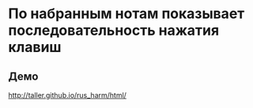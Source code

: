 По набранным нотам показывает последовательность нажатия клавиш
========

Демо
----

http://taller.github.io/rus_harm/html/
